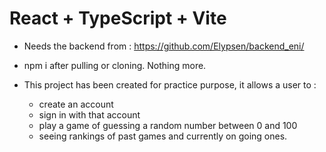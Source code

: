 # React + TypeScript + Vite

- Needs the backend from : https://github.com/Elypsen/backend_eni/

- npm i after pulling or cloning. Nothing more.

- This project has been created for practice purpose, it allows a user to :
   -  create an account
   -  sign in with that account
   -  play a game of guessing a random number between 0 and 100
   -  seeing rankings of past games and currently on going ones.

  
